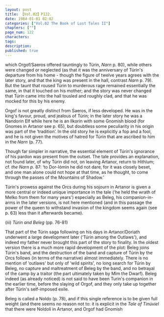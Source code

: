```yaml
---
layout: post
title: 【Vol.02】P122.
date: 1984-01-01 02:02
categories: ["Vol.02 The Book of Lost Tales II"]
chapters: [""]
page_num: 122
characters: 
tags: 
description: 
published: true
---
```


<p style="text-indent: 0;">
which Orgof/Saeros offered tauntingly to Túrin, <I>Narn </I>p. 80), while others were changed or neglected (as that it was the anniversary of Túrin's departure from his home - though the figure of twelve years agrees with the later story, and that the king was present in the hall, contrast <I>Narn </I>p. 79). But the taunt that roused Túrin to murderous rage remained essentially the same, in that it touched on his mother; and the story was never changed that Túrin came into the hall tousled and roughly clad, and that he was mocked for this by his enemy.
</p>

Orgof is not greatly distinct from Saeros, if less developed. He was in the king's favour, proud, and jealous of Túrin; in the later story he was a Nandorin Elf while here he is an Ilkorin with some Gnomish blood (for Gnomes in Artanor see p. 65), but doubtless some peculiarity in his origin was part of the ‘tradition’. In the old story he is explicitly a fop and a fool, and he is not given the motives of hatred for Túrin that are ascribed to him in the <I>Narn </I>(p. 77).

Though far simpler in narrative, the essential element of Túrin's ignorance of his pardon was present from the outset. The tale provides an explanation, not found later, of why Túrin did not, on leaving Artanor, return to Hithlum; cf. <I>the Narn p. </I>87: ‘to Dor-lómin he did not dare, for it was closely beset, and one man alone could not hope at that time, as he thought, to come through the passes of the Mountains of Shadow.’

Túrin's prowess against the Orcs during his sojourn in Artanor is given a more central or indeed unique importance in the tale (‘he held the wrath of Melko from them for many years') especially as Beleg, his companion-in-arms in the later versions, is not here mentioned (and in this passage the power of the queen to withstand invasion of the kingdom seems again (see p. 63) less than it afterwards became).

(iii)     <I>Túrin and Beleg </I>(pp. 76-81)

That part of the Túrin saga following on his days in Artanor/Doriath underwent a large development later (‘Túrin among the Outlaws'), and indeed my father never brought this part of the story to finality. In the oldest version there is a much more rapid development of the plot: Beleg joins Túrin's band, and the destruction of the band and capture of Túrin by the Orcs follows (in terms of the narrative) almost immediately. There is no mention of ‘outlaws' but only of ‘wild spirits', no long search for Túrin by Beleg, no capture and maltreatment of Beleg by the band, and no betrayal of the camp by a traitor (the part ultimately taken by Mîm the Dwarf). Beleg indeed (as already noticed) is not said to have been Turin's companion in the earlier time, before the slaying of Orgof, and they only take up together after Túrin's self-imposed exile.

Beleg is called a Noldo (p. 78), and if this single reference is to be given full weight (and there seems no reason not to: it is explicit in the <I>Tale of Tinúviel </I>that there were Noldoli in Artanor, and Orgof had Gnomish

